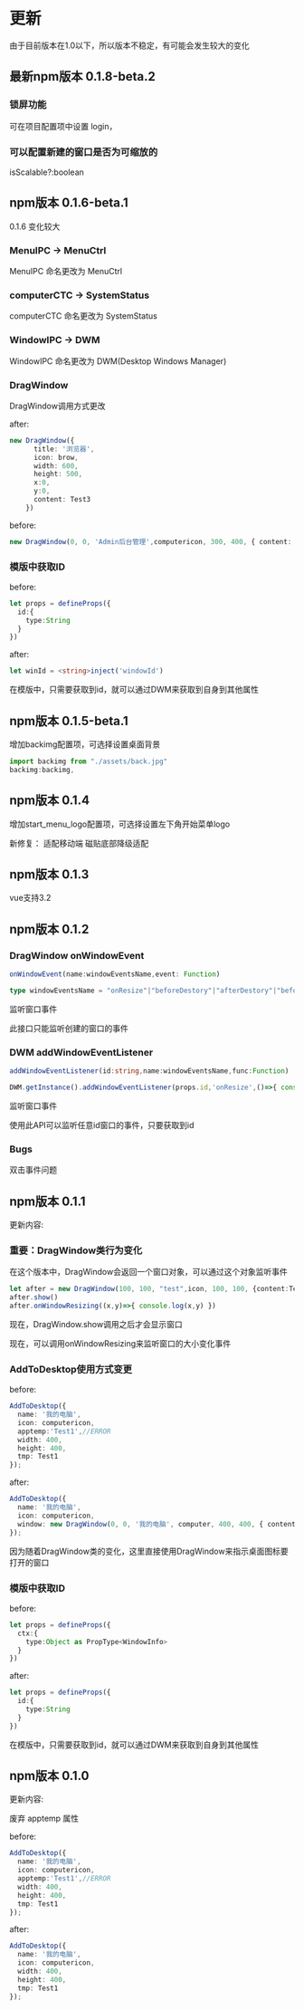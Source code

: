 <!--
 * @Author: zhangweiyuan-Royal
 * @LastEditTime: 2022-01-13 16:32:54
 * @Description: 
 * @FilePath: /vue3-win10-md/docs/update/README.md
-->


<!-- # Usage -->
# 更新 
由于目前版本在1.0以下，所以版本不稳定，有可能会发生较大的变化
## 最新npm版本 0.1.8-beta.2

### 锁屏功能

可在项目配置项中设置 login，

### 可以配置新建的窗口是否为可缩放的

isScalable?:boolean

## npm版本 0.1.6-beta.1

0.1.6 变化较大

### MenuIPC -> MenuCtrl

MenuIPC 命名更改为 MenuCtrl

### computerCTC -> SystemStatus

computerCTC 命名更改为 SystemStatus

### WindowIPC -> DWM

WindowIPC 命名更改为 DWM(Desktop Windows Manager)

### DragWindow

DragWindow调用方式更改

after:
```ts
new DragWindow({
      title: '浏览器',
      icon: brow,
      width: 600,
      height: 500,
      x:0,
      y:0,
      content: Test3
    })
```

before:
```ts
new DragWindow(0, 0, 'Admin后台管理',computericon, 300, 400, { content: AdmVue},[ElementPlus])
```


### 模版中获取ID
before:
```ts
let props = defineProps({
  id:{
    type:String
  }
})
```
after:
```ts
let winId = <string>inject('windowId')
```
在模版中，只需要获取到id，就可以通过DWM来获取到自身到其他属性





## npm版本 0.1.5-beta.1

增加backimg配置项，可选择设置桌面背景
```js
import backimg from "./assets/back.jpg"
backimg:backimg,
```

## npm版本 0.1.4

增加start_menu_logo配置项，可选择设置左下角开始菜单logo

新修复：
适配移动端
磁贴底部降级适配

## npm版本 0.1.3

vue支持3.2

## npm版本 0.1.2

### DragWindow onWindowEvent
```ts
onWindowEvent(name:windowEventsName,event: Function) 

type windowEventsName = "onResize"|"beforeDestory"|"afterDestory"|"beforeHide"|"afterHide"|"onTop";

```
监听窗口事件

此接口只能监听创建的窗口的事件
### DWM addWindowEventListener
```ts
addWindowEventListener(id:string,name:windowEventsName,func:Function)

DWM.getInstance().addWindowEventListener(props.id,'onResize',()=>{ console.log('resize')})
```
监听窗口事件

使用此API可以监听任意id窗口的事件，只要获取到id
### Bugs

双击事件问题

## npm版本 0.1.1
更新内容:

### 重要：DragWindow类行为变化

在这个版本中，DragWindow会返回一个窗口对象，可以通过这个对象监听事件

```ts
let after = new DragWindow(100, 100, "test",icon, 100, 100, {content:TestLoadafterVue})
after.show()
after.onWindowResizing((x,y)=>{ console.log(x,y) })
```

现在，DragWindow.show调用之后才会显示窗口

现在，可以调用onWindowResizing来监听窗口的大小变化事件
### AddToDesktop使用方式变更
before:
```ts
AddToDesktop({
  name: '我的电脑',
  icon: computericon,
  apptemp:'Test1',//ERROR
  width: 400,
  height: 400,
  tmp: Test1
});
```

after:
```ts
AddToDesktop({
  name: '我的电脑',
  icon: computericon,
  window: new DragWindow(0, 0, '我的电脑', computer, 400, 400, { content: Test1 })
});
```
因为随着DragWindow类的变化，这里直接使用DragWindow来指示桌面图标要打开的窗口

### 模版中获取ID
before:
```ts
let props = defineProps({
  ctx:{
    type:Object as PropType<WindowInfo>
  }
})
```
after:
```ts
let props = defineProps({
  id:{
    type:String
  }
})
```
在模版中，只需要获取到id，就可以通过DWM来获取到自身到其他属性

## npm版本 0.1.0
更新内容:

废弃 apptemp 属性

before:
```ts
AddToDesktop({
  name: '我的电脑',
  icon: computericon,
  apptemp:'Test1',//ERROR
  width: 400,
  height: 400,
  tmp: Test1
});
```
after:
```ts
AddToDesktop({
  name: '我的电脑',
  icon: computericon,
  width: 400,
  height: 400,
  tmp: Test1
});
```